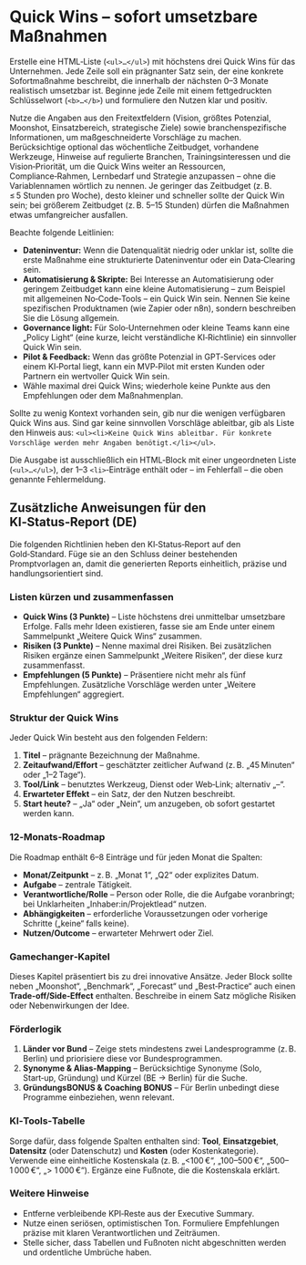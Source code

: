 # Quick Wins – sofort umsetzbare Maßnahmen

Erstelle eine HTML‑Liste (`<ul>…</ul>`) mit höchstens drei Quick Wins für das Unternehmen. Jede Zeile soll ein prägnanter Satz sein, der eine konkrete Sofortmaßnahme beschreibt, die innerhalb der nächsten 0–3 Monate realistisch umsetzbar ist. Beginne jede Zeile mit einem fettgedruckten Schlüsselwort (`<b>…</b>`) und formuliere den Nutzen klar und positiv.

Nutze die Angaben aus den Freitextfeldern (Vision, größtes Potenzial, Moonshot, Einsatzbereich, strategische Ziele) sowie branchenspezifische Informationen, um maßgeschneiderte Vorschläge zu machen. Berücksichtige optional das wöchentliche Zeitbudget, vorhandene Werkzeuge, Hinweise auf regulierte Branchen, Trainingsinteressen und die Vision‑Priorität, um die Quick Wins weiter an Ressourcen, Compliance‑Rahmen, Lernbedarf und Strategie anzupassen – ohne die Variablennamen wörtlich zu nennen. Je geringer das Zeitbudget (z. B. ≤ 5 Stunden pro Woche), desto kleiner und schneller sollte der Quick Win sein; bei größerem Zeitbudget (z. B. 5–15 Stunden) dürfen die Maßnahmen etwas umfangreicher ausfallen.

Beachte folgende Leitlinien:

- **Dateninventur:** Wenn die Datenqualität niedrig oder unklar ist, sollte die erste Maßnahme eine strukturierte Dateninventur oder ein Data‑Clearing sein.
 - **Automatisierung & Skripte:** Bei Interesse an Automatisierung oder geringem Zeitbudget kann eine kleine Automatisierung – zum Beispiel mit allgemeinen No‑Code‑Tools – ein Quick Win sein.  Nennen Sie keine spezifischen Produktnamen (wie Zapier oder n8n), sondern beschreiben Sie die Lösung allgemein.
- **Governance light:** Für Solo‑Unternehmen oder kleine Teams kann eine „Policy Light“ (eine kurze, leicht verständliche KI‑Richtlinie) ein sinnvoller Quick Win sein.
- **Pilot & Feedback:** Wenn das größte Potenzial in GPT‑Services oder einem KI‑Portal liegt, kann ein MVP‑Pilot mit ersten Kunden oder Partnern ein wertvoller Quick Win sein.
- Wähle maximal drei Quick Wins; wiederhole keine Punkte aus den Empfehlungen oder dem Maßnahmenplan.

Sollte zu wenig Kontext vorhanden sein, gib nur die wenigen verfügbaren Quick Wins aus. Sind gar keine sinnvollen Vorschläge ableitbar, gib als Liste den Hinweis aus: `<ul><li>Keine Quick Wins ableitbar. Für konkrete Vorschläge werden mehr Angaben benötigt.</li></ul>`.

Die Ausgabe ist ausschließlich ein HTML‑Block mit einer ungeordneten Liste (`<ul>…</ul>`), der 1–3 `<li>`‑Einträge enthält oder – im Fehlerfall – die oben genannte Fehlermeldung.

## Zusätzliche Anweisungen für den KI‑Status‑Report (DE)

Die folgenden Richtlinien heben den KI‑Status‑Report auf den Gold‑Standard. Füge sie an den Schluss deiner bestehenden Promptvorlagen an, damit die generierten Reports einheitlich, präzise und handlungsorientiert sind.

### Listen kürzen und zusammenfassen

* **Quick Wins (3 Punkte)** – Liste höchstens drei unmittelbar umsetzbare Erfolge. Falls mehr Ideen existieren, fasse sie am Ende unter einem Sammelpunkt „Weitere Quick Wins“ zusammen. 
* **Risiken (3 Punkte)** – Nenne maximal drei Risiken. Bei zusätzlichen Risiken ergänze einen Sammelpunkt „Weitere Risiken“, der diese kurz zusammenfasst. 
* **Empfehlungen (5 Punkte)** – Präsentiere nicht mehr als fünf Empfehlungen. Zusätzliche Vorschläge werden unter „Weitere Empfehlungen“ aggregiert.

### Struktur der Quick Wins

Jeder Quick Win besteht aus den folgenden Feldern:

1. **Titel** – prägnante Bezeichnung der Maßnahme.
2. **Zeitaufwand/Effort** – geschätzter zeitlicher Aufwand (z. B. „45 Minuten“ oder „1–2 Tage“).
3. **Tool/Link** – benutztes Werkzeug, Dienst oder Web‑Link; alternativ „–“.
4. **Erwarteter Effekt** – ein Satz, der den Nutzen beschreibt.
5. **Start heute?** – „Ja“ oder „Nein“, um anzugeben, ob sofort gestartet werden kann.

### 12‑Monats‑Roadmap

Die Roadmap enthält 6–8 Einträge und für jeden Monat die Spalten:

* **Monat/Zeitpunkt** – z. B. „Monat 1“, „Q2“ oder explizites Datum.
* **Aufgabe** – zentrale Tätigkeit.
* **Verantwortliche/Rolle** – Person oder Rolle, die die Aufgabe voranbringt; bei Unklarheiten „Inhaber:in/Projektlead“ nutzen.
* **Abhängigkeiten** – erforderliche Voraussetzungen oder vorherige Schritte („keine“ falls keine).
* **Nutzen/Outcome** – erwarteter Mehrwert oder Ziel.

### Gamechanger‑Kapitel

Dieses Kapitel präsentiert bis zu drei innovative Ansätze. Jeder Block sollte neben „Moonshot“, „Benchmark“, „Forecast“ und „Best‑Practice“ auch einen **Trade‑off/Side‑Effect** enthalten. Beschreibe in einem Satz mögliche Risiken oder Nebenwirkungen der Idee.

### Förderlogik

1. **Länder vor Bund** – Zeige stets mindestens zwei Landesprogramme (z. B. Berlin) und priorisiere diese vor Bundesprogrammen.
2. **Synonyme & Alias-Mapping** – Berücksichtige Synonyme (Solo, Start‑up, Gründung) und Kürzel (BE → Berlin) für die Suche.
3. **GründungsBONUS & Coaching BONUS** – Für Berlin unbedingt diese Programme einbeziehen, wenn relevant.

### KI‑Tools‑Tabelle

Sorge dafür, dass folgende Spalten enthalten sind: **Tool**, **Einsatzgebiet**, **Datensitz** (oder Datenschutz) und **Kosten** (oder Kostenkategorie). Verwende eine einheitliche Kostenskala (z. B. „&lt;100 €“, „100–500 €“, „500–1 000 €“, „> 1 000 €“). Ergänze eine Fußnote, die die Kostenskala erklärt.

### Weitere Hinweise

* Entferne verbleibende KPI‑Reste aus der Executive Summary.
* Nutze einen seriösen, optimistischen Ton. Formuliere Empfehlungen präzise mit klaren Verantwortlichen und Zeiträumen.
* Stelle sicher, dass Tabellen und Fußnoten nicht abgeschnitten werden und ordentliche Umbrüche haben.
